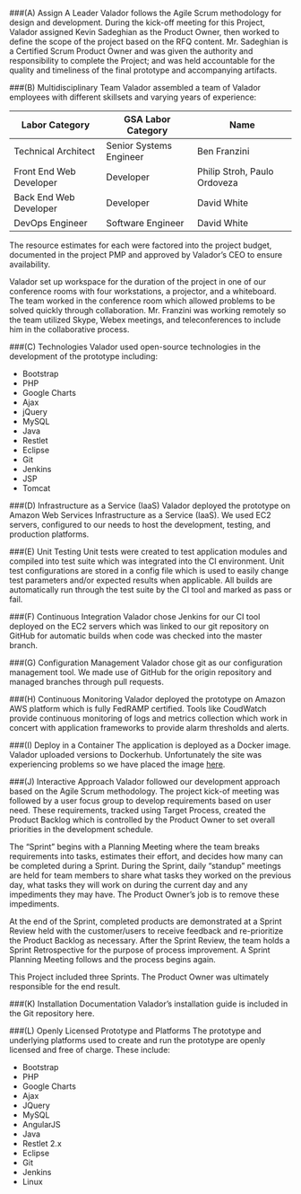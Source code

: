 ###(A) Assign A Leader
Valador follows the Agile Scrum methodology for design and development.  During the kick-off meeting for this Project, Valador assigned Kevin Sadeghian as the Product Owner, then worked to define the scope of the project based on the RFQ content.  Mr. Sadeghian is a Certified Scrum Product Owner and was given the authority and responsibility to complete the Project; and was held accountable for the quality and timeliness of the final prototype and accompanying artifacts.

###(B) Multidisciplinary Team
Valador assembled a team of Valador employees with different skillsets and varying years of experience:

|Labor Category|GSA Labor Category|Name|
|---|---|---|
|Technical Architect|Senior Systems Engineer|Ben Franzini|
|Front End Web Developer|Developer|Philip Stroh, Paulo Ordoveza|
|Back End Web Developer|Developer|David White|
|DevOps Engineer|Software Engineer|David White|

The resource estimates for each were factored into the project budget, documented in the project PMP and approved by Valador’s CEO to ensure availability.

Valador set up workspace for the duration of the project in one of our conference rooms with four workstations, a projector, and a whiteboard.  The team worked in the conference room which allowed problems to be solved quickly through collaboration. Mr. Franzini was working remotely so the team utilized Skype, Webex meetings, and teleconferences to include him in the collaborative process. 

###(C) Technologies
Valador used open-source technologies in the development of the prototype including:
* Bootstrap
* PHP
* Google Charts
* Ajax
* jQuery
* MySQL
* Java
* Restlet
* Eclipse
* Git
* Jenkins
* JSP
* Tomcat

###(D) Infrastructure as a Service (IaaS)
Valador deployed the prototype on Amazon Web Services Infrastructure as a Service (IaaS).  We used EC2 servers, configured to our needs to host the development, testing, and production platforms. 

###(E) Unit Testing
Unit tests were created to test application modules and compiled into test suite which was integrated into the CI environment.  Unit test configurations are stored in a config file which is used to easily change test parameters and/or expected results when applicable.  All builds are automatically run through the test suite by the CI tool and marked as pass or fail.

###(F) Continuous Integration 
Valador chose Jenkins for our CI tool deployed on the EC2 servers which was linked to our git repository on GitHub for automatic builds when code was checked into the master branch.

###(G) Configuration Management
Valador chose git as our configuration management tool.  We made use of GitHub for the origin repository and managed branches through pull requests.  


###(H) Continuous Monitoring
Valador deployed the prototype on Amazon AWS platform which is fully FedRAMP certified. Tools like CoudWatch provide continuous monitoring of logs and metrics collection which work in concert with application frameworks to provide alarm thresholds and alerts. 


###(I) Deploy in a Container 
The application is deployed as a Docker image.  Valador uploaded versions to Dockerhub. Unfortunately the site was experiencing problems so we have placed the image [here](http://pool2.valador.net/18F/valador_pool2.tar). 

###(J) Interactive Approach
Valador followed our development approach based on the Agile Scrum methodology. The project kick-of meeting was followed by a user focus group to develop requirements based on user need. These requirements, tracked using Target Process, created the Product Backlog which is controlled by the Product Owner to set overall priorities in the development schedule. 

The “Sprint” begins with a Planning Meeting where the team breaks requirements into tasks, estimates their effort, and decides how many can be completed during a Sprint. During the Sprint, daily “standup” meetings are held for team members to share what tasks they worked on the previous day, what tasks they will work on during the current day and any impediments they may have. The Product Owner’s job is to remove these impediments. 

At the end of the Sprint, completed products are demonstrated at a Sprint Review held with the customer/users to receive feedback and re-prioritize the Product Backlog as necessary. After the Sprint Review, the team holds a Sprint Retrospective for the purpose of process improvement. A Sprint Planning Meeting follows and the process begins again.

This Project included three Sprints. The Product Owner was ultimately responsible for the end result. 

###(K) Installation Documentation 
Valador’s installation guide is included in the Git repository here.

###(L) Openly Licensed Prototype and Platforms 
The prototype and underlying platforms used to create and run the prototype are openly licensed and free of charge.  These include:  
*	Bootstrap
*	PHP
*	Google Charts
*	Ajax
*	JQuery
*	MySQL
*	AngularJS
*	Java
*	Restlet 2.x
*	Eclipse
*	Git
*	Jenkins
*	Linux

 


